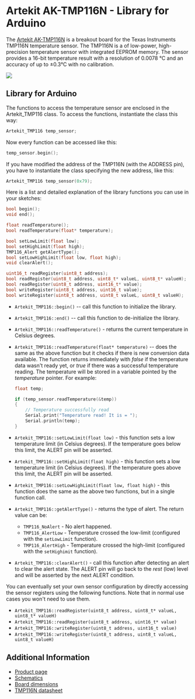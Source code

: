 # Artekit AK-TMP116N - Library for Arduino

The [Artekit AK-TMP116N](https://www.artekit.eu/products/breakout-boards/ak-tmp116n/) is a breakout board for the Texas Instruments TMP116N temperature sensor. The TMP116N is a of low-power, high-precision temperature sensor with integrated EEPROM memory. The sensor provides a 16-bit temperature result with a resolution of 0.0078 °C and an accuracy of up to ±0.3°C with no calibration.

[![](https://www.artekit.eu/resources/doc/ak-tmp116n/ak-tmp116n-blog.jpg)](https://www.artekit.eu/products/breakout-boards/ak-tmp116n/)

## Library for Arduino

The functions to access the temperature sensor are enclosed in the Artekit_TMP116 class. To access the functions, instantiate the class this way:

``` cpp
Artekit_TMP116 temp_sensor;
```

Now every function can be accessed like this:

``` cpp
temp_sensor.begin();
```

If you have modified the address of the TMP116N (with the ADDRESS pin), you have to instantiate the class specifying the new address, like this:

``` cpp
Artekit_TMP116 temp_sensor(0x79);
```

Here is a list and detailed explanation of the library functions you can use in your sketches:

``` cpp
bool begin();
void end();

float readTemperature();
bool readTemperature(float* temperature);

bool setLowLimit(float low);
bool setHighLimit(float high);
TMP116_Alert getAlertType();
bool setLowHighLimit(float low, float high);
void clearAlert();

uint16_t readRegister(uint8_t address);
bool readRegister(uint8_t address, uint8_t* valueL, uint8_t* valueH);
bool readRegister(uint8_t address, uint16_t* value);
bool writeRegister(uint8_t address, uint16_t value);
bool writeRegister(uint8_t address, uint8_t valueL, uint8_t valueH);
```

* `Artekit_TMP116::begin()` -- call this function to initialize the library.
* `Artekit_TMP116::end()` -- call this function to de-initialize the library.
* `Artekit_TMP116::readTemperature()` - returns the current temperature in Celsius degrees.
* `Artekit_TMP116::readTemperature(float* temperature)` -- does the same as the above function but it checks if there is new conversion data available. The function returns immediately with *false* if the temperature data wasn't ready yet, or *true* if there was a successful temperature reading. The temperature will be stored in a variable pointed by the *temperature* pointer. For example:

	``` cpp
	float temp;

	if (temp_sensor.readTemperature(&temp))
	{
		// Temperature successfully read
		Serial.print("Temperature read! It is = ");
		Serial.println(temp);
	}
	```

* `Artekit_TMP116::setLowLimit(float low)` - this function sets a low temperature limit (in Celsius degrees). If the temperature goes below this limit, the ALERT pin will be asserted.

* `Artekit_TMP116::setHighLimit(float high)` - this function sets a low temperature limit (in Celsius degrees). If the temperature goes above this limit, the ALERT pin will be asserted.

* `Artekit_TMP116::setLowHighLimit(float low, float high)` - this function does the same as the above two functions, but in a single function call.

* `Artekit_TMP116::getAlertType()` - returns the type of alert. The return value can be:
	* `TMP116_NoAlert` - No alert happened.
	* `TMP116_AlertLow` - Temperature crossed the low-limit (configured with the `setLowLimit` function).
	* `TMP116_AlertHigh` - Temperature crossed the high-limit (configured with the `setHighimit` function).

* `Artekit_TMP116::clearAlert()` - call this function after detecting an alert to clear the alert state. The ALERT pin will go back to the *rest* (low) level and will be asserted by the next ALERT condition.

You can eventually set your own sensor configuration by directly accessing the sensor registers using the following functions. Note that in normal use cases you won't need to use them.

* `Artekit_TMP116::readRegister(uint8_t address, uint8_t* valueL, uint8_t* valueH)`
* `Artekit_TMP116::readRegister(uint8_t address, uint16_t* value)`
* `Artekit_TMP116::writeRegister(uint8_t address, uint16_t value)`
* `Artekit_TMP116::writeRegister(uint8_t address, uint8_t valueL, uint8_t valueH)`

## Additional Information

* [Product page](https://www.artekit.eu/products/breakout-boards/ak-tmp116n/)
* [Schematics](https://www.artekit.eu/resources/ak-tmp116n/doc/AK-TMP116N-Schematics.pdf)
* [Board dimensions](https://www.artekit.eu/resources/ak-tmp116n/doc/AK-TMP116N-Dimensions.pdf)
* [TMP116N datasheet](https://www.artekit.eu/resources/ak-tmp116n/doc/tmp116.pdf)
